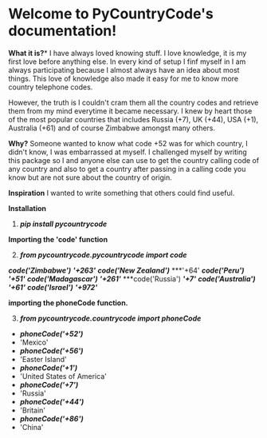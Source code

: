 **Welcome to PyCountryCode's documentation!** 
=============================================

**What it is?***
I have always loved knowing stuff. I love knowledge, it is my first love before anything else. In every kind of setup I finf myself in I am always participating because I almost always have an idea about most things. This love of knowledge also made it easy for me to know more country telephone codes. 

However, the truth is I couldn't cram them all the country codes and retrieve them from my mind everytime it became necessary. I knew by heart those of the most popular countries that includes Russia (+7), UK (+44), USA (+1), Australia (+61) and of course Zimbabwe amongst many others.

**Why?**
Someone wanted to know what code +52 was for which country, I didn't know, I was embarrassed at myself. I challenged myself by writing this package so I and anyone else can use to get the country calling code of any country and also to get a country after passing in a calling code you know but are not sure about the country of origin.

**Inspiration**
I wanted to write something that others could find useful.


**Installation**

1. ***pip install pycountrycode***

**Importing the 'code' function**

2. ***from pycountrycode.pycountrycode import code***

***code('Zimbabwe')***
***'+263'***
***code('New Zealand')***
***'+64'
***code('Peru')***
***'+51'***
***code('Madagascar')***
***'+261'***
***code('Russia')
***'+7'***
***code('Australia')***
***'+61'***
***code('Israel')***
***'+972'***
>>>

**importing the phoneCode function.**

3. ***from pycountrycode.countrycode import phoneCode***

- ***phoneCode('+52')***
- 'Mexico'
- ***phoneCode('+56')***
- 'Easter Island'
- ***phoneCode('+1')***
- 'United States of America'
- ***phoneCode('+7')***
- 'Russia'
- ***phoneCode('+44')***
- 'Britain'
- ***phoneCode('+86')***
- 'China'

